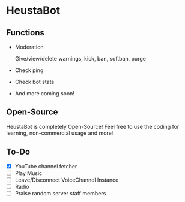 # HeustaBot

## Functions
* Moderation

  Give/view/delete warnings, kick, ban, softban, purge

* Check ping
* Check bot stats
* And more coming soon!

## Open-Source
HeustaBot is completely Open-Source! Feel free to use the coding for learning, non-commercial usage and more!

## To-Do
* [x] YouTube channel fetcher
* [ ] Play Music
* [ ] Leave/Disconnect VoiceChannel Instance
* [ ] Radio
* [ ] Praise random server staff members
